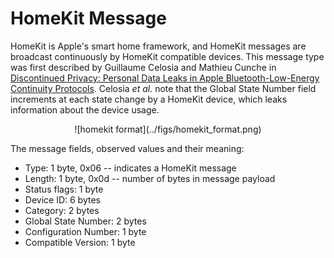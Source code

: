 <h1>HomeKit Message</h1>

<p> 
HomeKit is Apple's smart home framework, and HomeKit messages are broadcast
continuously by HomeKit compatible devices. This message type was first
described by Guillaume Celosia and Mathieu Cunche in 
<a
href="https://petsymposium.org/2020/files/papers/issue1/popets-2020-0003.pdf">Discontinued
Privacy: Personal Data Leaks in Apple Bluetooth-Low-Energy Continuity
Protocols</a>. Celosia <i>et al.</i> note that the Global State Number field
increments at each state change by a HomeKit device, which leaks information
about the device usage.
</p>


<div align="center">
![homekit format](../figs/homekit_format.png)
</div>

<!-- Leave this line -->
<p>The message fields, observed values and their meaning:</p>

<ul>
<li>
Type: 1 byte, 0x06 -- indicates a HomeKit message
</li>
<li>
Length: 1 byte, 0x0d -- number of bytes in message payload
</li>
<li>
Status flags: 1 byte
</li>
<li>
Device ID: 6 bytes
</li>
<li>
Category: 2 bytes
</li>
<li>
Global State Number: 2 bytes
</li>
<li>
Configuration Number: 1 byte
</li>
<li>
Compatible Version: 1 byte
</li>
</ul>
